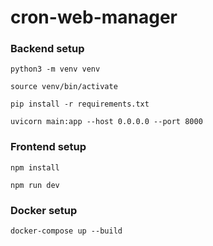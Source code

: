 # cron-web-manager

### Backend setup

`python3 -m venv venv`

`source venv/bin/activate`

`pip install -r requirements.txt`

`uvicorn main:app --host 0.0.0.0 --port 8000`

### Frontend setup

`npm install`

`npm run dev`

### Docker setup

`docker-compose up --build`
